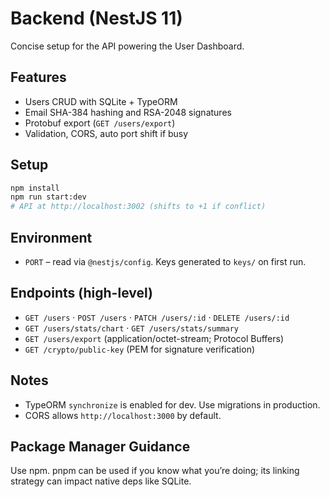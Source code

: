 # Backend (NestJS 11)

Concise setup for the API powering the User Dashboard.

## Features
- Users CRUD with SQLite + TypeORM
- Email SHA-384 hashing and RSA-2048 signatures
- Protobuf export (`GET /users/export`)
- Validation, CORS, auto port shift if busy

## Setup
```bash
npm install
npm run start:dev
# API at http://localhost:3002 (shifts to +1 if conflict)
```

## Environment
- `PORT` – read via `@nestjs/config`. Keys generated to `keys/` on first run.

## Endpoints (high-level)
- `GET /users` · `POST /users` · `PATCH /users/:id` · `DELETE /users/:id`
- `GET /users/stats/chart` · `GET /users/stats/summary`
- `GET /users/export` (application/octet-stream; Protocol Buffers)
- `GET /crypto/public-key` (PEM for signature verification)

## Notes
- TypeORM `synchronize` is enabled for dev. Use migrations in production.
- CORS allows `http://localhost:3000` by default.

## Package Manager Guidance
Use npm. pnpm can be used if you know what you’re doing; its linking strategy can impact native deps like SQLite.
